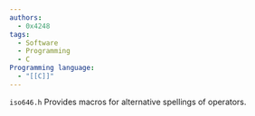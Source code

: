 ```yaml
---
authors:
  - 0x4248
tags:
  - Software
  - Programming
  - C
Programming language:
  - "[[C]]"
---
```

`iso646.h` Provides macros for alternative spellings of operators.